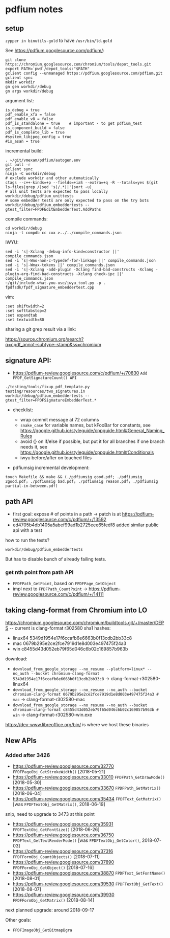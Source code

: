 # pdfium notes

## setup

`zypper in binutils-gold` to have `/usr/bin/ld.gold`

See <https://pdfium.googlesource.com/pdfium/>:

```
git clone https://chromium.googlesource.com/chromium/tools/depot_tools.git
export PATH=`pwd`/depot_tools:"$PATH"
gclient config --unmanaged https://pdfium.googlesource.com/pdfium.git
gclient sync
mkdir workdir
gn gen workdir/debug
gn args workdir/debug
```

argument list:

```
is_debug = true
pdf_enable_xfa = false
pdf_enable_v8 = false
pdf_is_standalone = true    # important - to get pdfium_test
is_component_build = false
pdf_is_complete_lib = true
#system_libjpeg_config = true
#is_asan = true
```

incremental build:

```
. ~/git/vmexam/pdfium/autogen.env
git pull -r
gclient sync
ninja -C workdir/debug
# exclude workdir and other automatically
ctags --c++-kinds=+p --fields=+iaS --extra=+q -R --totals=yes $(git ls-files|grep /|sed 's|/.*||'|sort -u)
# all unit tests are expected to pass locally
workdir/debug/pdfium_unittests
# some embedder tests are only expected to pass on the try bots
workdir/debug/pdfium_embeddertests --gtest_filter=FPDFEditEmbedderTest.AddPaths
```

compile commands:

```
cd workdir/debug
ninja -t compdb cc cxx >../../compile_commands.json
```

IWYU:

```
sed -i 's|-Xclang -debug-info-kind=constructor ||' compile_commands.json
sed -i 's|-Wno-non-c-typedef-for-linkage ||' compile_commands.json
sed -i 's|-Wmax-tokens ||' compile_commands.json
sed -i 's|-Xclang -add-plugin -Xclang find-bad-constructs -Xclang -plugin-arg-find-bad-constructs -Xclang check-ipc ||' compile_commands.json
~/git/include-what-you-use/iwyu_tool.py -p . fpdfsdk/fpdf_signature_embeddertest.cpp
```

vim:

```
:set shiftwidth=2
:set softtabstop=2
:set expandtab
:set textwidth=80
```

sharing a git grep result via a link:

<https://source.chromium.org/search?q=cpdf_annot::subtype::stamp&ss=chromium>

## signature API:

- <https://pdfium-review.googlesource.com/c/pdfium/+/70830> `Add FPDF_GetSignatureCount() API`

```
./testing/tools/fixup_pdf_template.py testing/resources/two_signatures.in
workdir/debug/pdfium_embeddertests --gtest_filter=FPDFSignatureEmbedderTest.*
```

- checklist:
  - wrap commit message at 72 columns
  - `snake_case` for variable names, but kFooBar for constants, see
    <https://google.github.io/styleguide/cppguide.html#General_Naming_Rules>
  - avoid {} on if/else if possible, but put it for all branches if one branch
    needs it, see <https://google.github.io/styleguide/cppguide.html#Conditionals>
  - iwyu before/after on touched files

- pdfiumsig incremental development:

```
touch Makefile && make && (./pdfiumsig good.pdf; ./pdfiumsig 2good.pdf; ./pdfiumsig bad.pdf; ./pdfiumsig reason.pdf; ./pdfiumsig partial-in-between.pdf)
```

## path API

- first goal: expose # of points in a path -> patch is at https://pdfium-review.googlesource.com/c/pdfium/+/13592
- ed4705b4db1405a5abef99ad1b2725eee65fedf8 added similar public api with a test

how to run the tests?

```
workdir/debug/pdfium_embeddertests
```

But has to disable bunch of already failing tests.

### get nth point from path API

- `FPDFPath_GetPoint`, based on `FPDFPage_GetObject`
- impl next to `FPDFPath_CountPoint` -> https://pdfium-review.googlesource.com/c/pdfium/+/14111

## taking clang-format from Chromium into LO

https://chromium.googlesource.com/chromium/buildtools.git/+/master/DEPS -- current is clang-format r302580
sha1 hashes:
- linux64 5349d1954e17f6ccafb6e6663b0f13cdb2bb33c8
- mac 0679b295e2ce2fce7919d1e8d003e497475f24a3
- win c8455d43d052eb79f65d046c6b02c169857b963b

download:
- `download_from_google_storage --no_resume --platform=linux* --no_auth --bucket chromium-clang-format 5349d1954e17f6ccafb6e6663b0f13cdb2bb33c8`
  -> clang-format-r302580-linux64
- `download_from_google_storage --no_resume --no_auth --bucket chromium-clang-format 0679b295e2ce2fce7919d1e8d003e497475f24a3 # mac`
  -> clang-format-r302580-mac
- `download_from_google_storage --no_resume --no_auth --bucket chromium-clang-format c8455d43d052eb79f65d046c6b02c169857b963b # win`
  -> clang-format-r302580-win.exe

https://dev-www.libreoffice.org/bin/ is where we host these binaries

## New APIs

### Added after 3426

- https://pdfium-review.googlesource.com/32770 `FPDFPageObj_GetStrokeWidth()` [2018-05-21]
- https://pdfium-review.googlesource.com/33010 `FPDFPath_GetDrawMode()` [2018-05-30]
- https://pdfium-review.googlesource.com/33670 `FPDFPath_GetMatrix()` [2018-06-04]
- https://pdfium-review.googlesource.com/35434 `FPDFText_GetMatrix()` [was `FPDFTextObj_GetMatrix()`, 2018-06-19]

snip, need to upgrade to 3473 at this point

- https://pdfium-review.googlesource.com/35931 `FPDFTextObj_GetFontSize()` [2018-06-26]
- https://pdfium-review.googlesource.com/36750 `FPDFText_GetTextRenderMode()` [was `FPDFTextObj_GetColor()`, 2018-07-03]
- https://pdfium-review.googlesource.com/37316 `FPDFFormObj_CountObjects()` [2018-07-11]
- https://pdfium-review.googlesource.com/37890 `FPDFFormObj_GetObject()` [2018-07-16]
- https://pdfium-review.googlesource.com/38870 `FPDFText_GetFontName()` [2018-08-01]
- https://pdfium-review.googlesource.com/39530 `FPDFTextObj_GetText()` [2018-08-07]
- https://pdfium-review.googlesource.com/39930 `FPDFFormObj_GetMatrix()` [2018-08-14]

next planned upgrade: around 2018-09-17

Other goals:

- `FPDFImageObj_GetBitmapBgra`
